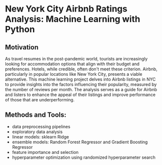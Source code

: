 # New York City Airbnb Ratings Analysis: Machine Learning with Python

## Motivation
As travel resumes in the post-pandemic world, tourists are increasingly looking for accommodation options that align with their budget and preferences. Hotels, while credible, often don't meet these criterion. Airbnb, particularly in popular locations like New York City, presents a viable alternative. This machine learning project delves into Airbnb listings in NYC to provide insights into the factors influencing their popularity, measured by the number of reviews per month. The analysis serves as a guide for Airbnb and listers to enhance the appeal of their listings and improve performance of those that are underperforming.

## Methods and Tools: 
* data preprocessing pipelines
* exploratory data analysis
* linear models: sklearn Ridge
* ensemble models: Random Forest Regressor and Gradient Boosting Regressor
* feature importance and selection
* hyperparameter optimization using randomized hyperparameter search
  
